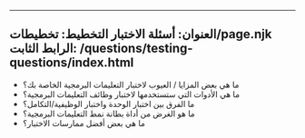 ***

## العنوان: أسئلة الاختبار&#xA;التخطيط: تخطيطات/page.njk&#xA;الرابط الثابت: /questions/testing-questions/index.html

*   ما هي بعض المزايا / العيوب لاختبار التعليمات البرمجية الخاصة بك؟
*   ما هي الأدوات التي ستستخدمها لاختبار وظائف التعليمات البرمجية؟
*   ما الفرق بين اختبار الوحدة واختبار الوظيفية/التكامل؟
*   ما هو الغرض من أداة بطانة نمط التعليمات البرمجية؟
*   ما هي بعض أفضل ممارسات الاختبار؟
